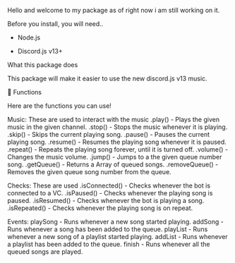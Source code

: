 Hello and welcome to my package as of right now i am still working on it.

Before you install, you will need..

- Node.js

- Discord.js v13+

What this package does

This package will make it easier to use the new discord.js v13 music.

🔎 Functions

Here are the functions you can use!

Music:
These are used to interact with the music
.play() - Plays the given music in the given channel.
.stop() - Stops the music whenever it is playing.
.skip() - Skips the current playing song.
.pause() - Pauses the current playing song.
.resume() - Resumes the playing song whenever it is paused.
.repeat() - Repeats the playing song forever, until it is turned off.
.volume() - Changes the music volume.
.jump() - Jumps to a the given queue number song.
.getQueue() - Returns a Array of queued songs.
.removeQueue() - Removes the given queue song number from the queue.

Checks:
These are used 
.isConnected() - Checks whenever the bot is connected to a VC.
.isPaused() - Checks whenever the playing song is paused.
.isResumed() - Checks whenever the bot is playing a song.
.isRepeated() - Checks whenever the playing song is on repeat.

Events:
playSong - Runs whenever a new song started playing.
addSong - Runs whenever a song has been added to the queue.
playList - Runs whenever a new song of a playlist started playing.
addList - Runs whenever a playlist has been added to the queue.
finish - Runs whenever all the queued songs are played.


